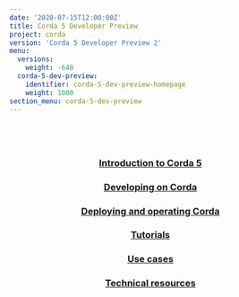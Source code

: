 ```yaml
---
date: '2020-07-15T12:00:00Z'
title: Corda 5 Developer Preview
project: corda
version: 'Corda 5 Developer Preview 2'
menu:
  versions:
    weight: -648
  corda-5-dev-preview:
    identifier: corda-5-dev-preview-homepage
    weight: 1000  
section_menu: corda-5-dev-preview      
---
```

<section class="section" style="text-align:center; color:white; background-image:url('bg-dark.jpg');">
  <h1>
    Corda 5 Developer Preview 2
  </h1>
</section>
<section class="section">
  <div class="row row-cols-1 row-cols-md-2 row-cols-xl-3 g-5">
<!--
  <div class="col">
    <div class="card h-100"  style="text-align: center">
      <div class="card-body">
        <h3 class="card-title">
        <a href="en/get-started.html">
        <img src="../../../../../../icons/agenda-bookmark.svg" alt="Introduction"  style="height: 48" class="light-only">
        <img src="../../../../../../icons/agenda-bookmark-white.svg" alt="Introduction"  style="height: 48" class="dark-only">
        </a>
          <span>Title</span></h3>
        <p>.........</p>
      </div>
      <div class="card-footer">
        <a href="5.0-dev-preview-2/release-notes/release-notes-c5dp2.html" class="btn rounded">Button text</a>
      </div>
    </div>
  </div>
-->  
<div class="col">
  <div class="card h-100"  style="text-align: center">
    <div class="card-body">
      <h3 class="card-title">
      <a href="5.0-dev-preview-2/introduction/introduction.html">
          <span>Introduction to Corda 5</span></h3></a>
    </div>
  </div>
</div>
<div class="col">
       <div class="card h-100" style="text-align: center">
         <div class="card-body">
           <h3 class="card-title">
           <a href="5.0-dev-preview-2/deploying/overview.html">
             <span>Developing on Corda</span></h3></a>
         </div>
       </div>
     </div>
<div class="col">
  <div class="card h-100"  style="text-align: center">
    <div class="card-body">
      <h3 class="card-title">
      <a href="5.0-dev-preview-2/deploying/overview.html">
        <span>Deploying and operating Corda</span></h3></a>
    </div>
  </div>
</div>
<div class="col">
  <div class="card h-100" style="text-align: center">
    <div class="card-body">
      <h3 class="card-title">  
      <a href="5.0-dev-preview-2/tutorials/overview.html">
        <span>Tutorials</span></h3></a>
    </div>
  </div>
</div>
<div class="col">
  <div class="card h-100"  style="text-align: center">
    <div class="card-body">
      <h3 class="card-title">
      <a href="5.0-dev-preview-2/use-cases/overview.html">
        <span>Use cases</span></h3></a>
    </div>
  </div>
</div>
<div class="col">
  <div class="card h-100"  style="text-align: center">
    <div class="card-body">
      <h3 class="card-title">
      <a href="5.0-dev-preview-2/technical-resources/overview.html">
        <span>Technical resources</span></h3></a>
    </div>
  </div>
</div>
</section>

